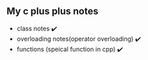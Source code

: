 ## My c plus plus notes
- class notes :heavy_check_mark:
- overloading notes(operator overloading) :heavy_check_mark:
- functions (speical function in cpp) :heavy_check_mark:
